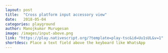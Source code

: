 ```yaml
---
layout: post
title:  "Cross platform input accessory view"
date:   2018-05-04
categories: playground
author: Manojkumar Murugesan
image: /images/input-above.png
link: "https://play.nativescript.org/?template=play-tsc&id=Uu1sUL&v=1"
shortdesc: Place a text field above the keyboard like WhatsApp
---
```

